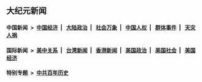 ## 大纪元新闻

#### 中国新闻 &nbsp;>&nbsp; [中国经济](indexes/ncid283/README.md?08010445) &nbsp;| &nbsp; [大陆政治](indexes/ncid277/README.md?08010445) &nbsp;| &nbsp; [社会万象](indexes/ncid282/README.md?08010445) &nbsp;| &nbsp; [中国人权](indexes/ncid278/README.md?08010445) &nbsp;| &nbsp; [群体事件](indexes/ncid279/README.md?08010445) &nbsp;| &nbsp; [天灾人祸](indexes/ncid280/README.md?08010445)

#### 国际新闻 &nbsp;>&nbsp; [美中关系](indexes/nf1412576/README.md?08010445) &nbsp;| &nbsp; [台湾新闻](indexes/ncid1349361/README.md?08010445) &nbsp;| &nbsp; [香港新闻](indexes/ncid1349362/README.md?08010445) &nbsp;| &nbsp; [美国政治](indexes/ncid1078159/README.md?08010445) &nbsp;| &nbsp; [美国社会](indexes/ncid1078160/README.md?08010445) &nbsp;| &nbsp; [美国经济](indexes/ncid1078158/README.md?08010445)

#### 特别专题 &nbsp;>&nbsp; [中共百年历史](https://github.com/easy2view/epoch-special/blob/master/README.md?08010445)  
